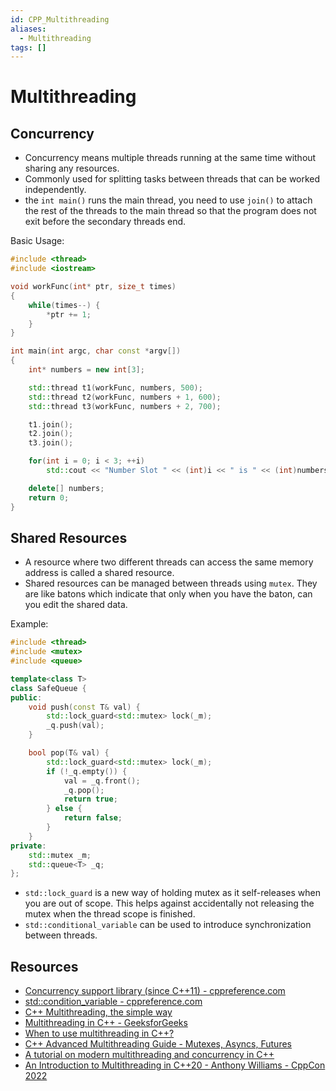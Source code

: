 ```yaml
---
id: CPP_Multithreading
aliases:
  - Multithreading
tags: []
---
```


# Multithreading


## Concurrency

- Concurrency means multiple threads running at the same time without sharing any resources.
- Commonly used for splitting tasks between threads that can be worked independently.
- the `int main()` runs the main thread, you need to use `join()` to attach the rest of the threads to the main thread so that the program does not exit before the secondary threads end.

Basic Usage:

```cpp
#include <thread>
#include <iostream>

void workFunc(int* ptr, size_t times)
{
	while(times--) {
		*ptr += 1;
	}
}

int main(int argc, char const *argv[])
{
	int* numbers = new int[3];

	std::thread t1(workFunc, numbers, 500);
	std::thread t2(workFunc, numbers + 1, 600);
	std::thread t3(workFunc, numbers + 2, 700);

	t1.join();
	t2.join();
	t3.join();

	for(int i = 0; i < 3; ++i)
		std::cout << "Number Slot " << (int)i << " is " << (int)numbers[i] << std::endl;

	delete[] numbers;
	return 0;
}
```

## Shared Resources

- A resource where two different threads can access the same memory address is called a shared resource.
- Shared resources can be managed between threads using `mutex`. They are like batons which indicate that only when you have the baton, can you edit the shared data.

Example:

```cpp
#include <thread>
#include <mutex>
#include <queue>

template<class T>
class SafeQueue {
public:
    void push(const T& val) {
        std::lock_guard<std::mutex> lock(_m);
        _q.push(val);
    }

    bool pop(T& val) {
        std::lock_guard<std::mutex> lock(_m);
        if (!_q.empty()) {
            val = _q.front();
            _q.pop();
            return true;
        } else {
            return false;
        }
    }
private:
    std::mutex _m;
    std::queue<T> _q;
};
```

- `std::lock_guard` is a new way of holding mutex as it self-releases when you are out of scope. This helps against accidentally not releasing the mutex when the thread scope is finished.
- `std::conditional_variable` can be used to introduce synchronization between threads.

## Resources

- [Concurrency support library (since C++11) - cppreference.com](https://en.cppreference.com/w/cpp/thread)
- [std::condition_variable - cppreference.com](https://en.cppreference.com/w/cpp/thread/condition_variable)
- [C++ Multithreading, the simple way](https://medium.com/codex/c-multithreading-the-simple-way-95aa1f7304a2)
- [Multithreading in C++ - GeeksforGeeks](https://www.geeksforgeeks.org/multithreading-in-cpp/)
- [When to use multithreading in C++?](https://stackoverflow.com/questions/22548759/when-to-use-multithreading-in-c)
- [C++ Advanced Multithreading Guide - Mutexes, Asyncs, Futures](https://www.srcmake.com/home/cpp-advanced-multithreading)
- [A tutorial on modern multithreading and concurrency in C++](https://www.educative.io/blog/modern-multithreading-and-concurrency-in-cpp)
- [An Introduction to Multithreading in C++20 - Anthony Williams - CppCon 2022](https://youtu.be/A7sVFJLJM-A?si=iiRbhIDXTd1PGO92)
